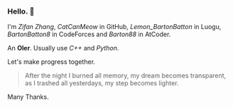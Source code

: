 ### Hello. 👋

I'm *Zifan Zhang*, *CatCanMeow* in GitHub, *Lemon_BartonBatton* in Luogu, *BartonBatton8* in CodeForces and *Barton88* in AtCoder.

An **OIer**. Usually use *C++* and *Python*.

Let's make progress together.

> After the night I burned all memory, my dream becomes transparent, as I trashed all yesterdays, my step becomes lighter.

Many Thanks.
